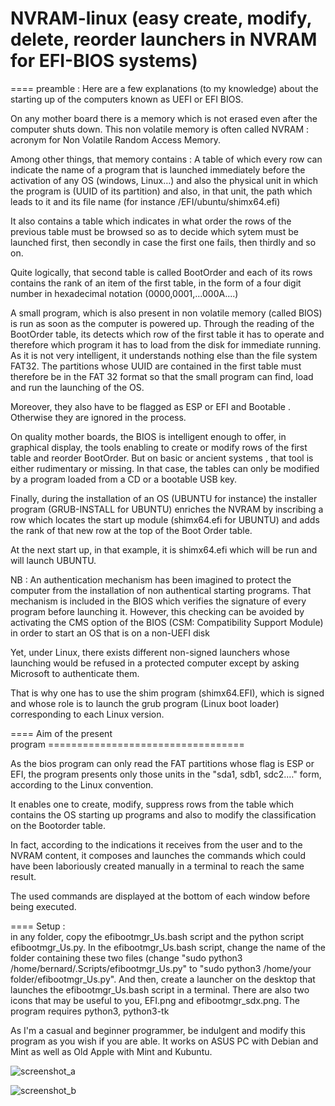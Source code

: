 # NVRAM-linux (easy create, modify, delete, reorder  launchers in NVRAM for EFI-BIOS systems)
==== preamble : Here are a few explanations (to my knowledge) about the starting up  of  the computers known as UEFI or EFI BIOS.

On any mother board there is a memory which is not erased  even after the computer shuts down. This non volatile memory is often called NVRAM : acronym for Non Volatile Random Access Memory.

Among other things, that memory contains : 
A table of which every row can indicate the name of a program that is launched immediately before the activation of any OS (windows, Linux…) and also the physical unit in which the program is (UUID of its partition) and also, in that  unit, the path which leads to it and its file name (for instance /EFI/ubuntu/shimx64.efi)

It also contains a table which indicates in what order the rows of the previous table must be browsed so as to  decide which sytem must be launched first, then secondly in case the first one fails, then  thirdly and so on.

Quite logically, that second table is called BootOrder and each of its rows contains the rank of an item of the first table, in the form of a four digit number in hexadecimal notation (0000,0001,...000A....)

A small program, which is also present in non volatile memory (called BIOS) is run as soon as the computer is powered up. Through the reading of the BootOrder table, its detects which row of the first table it has to operate and therefore which program it has to load from the disk for immediate running. As it is not very intelligent, it understands nothing else than the file system FAT32. The partitions whose UUID are contained in the first table must therefore be in the FAT 32 format so that the small program can  find, load and run the launching of the OS.

Moreover, they also have to be flagged as ESP or EFI and Bootable .  Otherwise they are ignored in the process. 

On quality mother boards, the BIOS is intelligent enough to offer, in graphical display,  the tools enabling to create or modify rows of the first table and reorder BootOrder. But on basic or ancient systems , that tool is either rudimentary or missing. In that case, the tables can only be modified by a program loaded from a CD or a bootable USB key.

Finally, during the installation of an OS (UBUNTU for instance) the installer program (GRUB-INSTALL for UBUNTU) enriches the NVRAM by inscribing a row which locates the start up module (shimx64.efi for UBUNTU) and adds the rank of that new row at the top of the Boot Order table.

At the next start up, in that example, it is shimx64.efi which will be run and will launch UBUNTU.

NB : An authentication mechanism has been imagined to protect the computer from the installation of non authentical starting programs. That mechanism is included in the BIOS which verifies the signature of every program before launching it. However, this checking can be avoided by activating the CMS option of the BIOS (CSM: Compatibility Support Module) in order to start an OS that is on a non-UEFI disk

Yet, under Linux, there exists different non-signed  launchers whose launching would be refused in a protected computer except by asking Microsoft to authenticate them.

That is why one has to use the shim program (shimx64.EFI), which is signed and whose role is to launch the grub program (Linux boot loader) 
corresponding to each Linux version.

==== Aim of  the present program ==================================

As the bios program can only read the FAT partitions whose flag is ESP or EFI, the program presents only those units in the "sda1, sdb1, sdc2.…" form, according to the Linux convention.

It enables one to create, modify, suppress rows from the table which contains the OS starting up programs and also to modify the classification on the Bootorder table.

In fact, according to the indications it receives from the user and to the NVRAM content, it composes and launches the commands which could have been laboriously created manually in a terminal to reach the same result.

The used commands are displayed at the bottom of each window before being executed.

==== Setup :  
in any folder, copy the efibootmgr_Us.bash script and the python script efibootmgr_Us.py. In the efibootmgr_Us.bash script, change the name of the folder containing these two files (change "sudo python3 /home/bernard/.Scripts/efibootmgr_Us.py" to "sudo python3 /home/your folder/efibootmgr_Us.py".
And then, create a launcher on the desktop that launches the efibootmgr_Us.bash script in a terminal.
There are also two icons that may be useful to you, EFI.png and efibootmgr_sdx.png.
The program requires python3, python3-tk

As I'm a casual and beginner programmer, be indulgent and modify this program as you wish if you are able. It works on ASUS PC with Debian and Mint as well as Old Apple with Mint and Kubuntu.



![screenshot_a](https://user-images.githubusercontent.com/111367455/185114243-e16fbb3d-427c-4ec6-8b80-0efa94fbbe4a.png)


![screenshot_b](https://user-images.githubusercontent.com/111367455/185114276-87b7e71e-9220-4928-9d50-30bef5a1066d.png)

